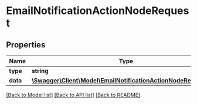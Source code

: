 # EmailNotificationActionNodeRequest

## Properties
Name | Type | Description | Notes
------------ | ------------- | ------------- | -------------
**type** | **string** |  | [optional] 
**data** | [**\Swagger\Client\Model\EmailNotificationActionNodeRequestData**](EmailNotificationActionNodeRequestData.md) |  | [optional] 

[[Back to Model list]](../../README.md#documentation-for-models) [[Back to API list]](../../README.md#documentation-for-api-endpoints) [[Back to README]](../../README.md)

